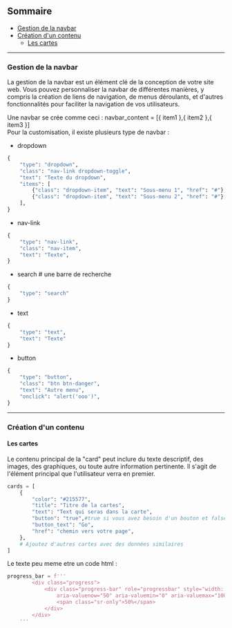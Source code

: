 ## Sommaire
- [Gestion de la navbar](#gestion-de-la-navbar)
- [Création d'un contenu](#création-dun-contenu)
    - [Les cartes](#les-cartes)

---

### Gestion de la navbar

La gestion de la navbar est un élément clé de la conception de votre site web. Vous pouvez personnaliser la navbar de différentes manières, y compris la création de liens de navigation, de menus déroulants, et d'autres fonctionnalités pour faciliter la navigation de vos utilisateurs.

Une navbar se crée comme ceci : navbar_content = [{ item1 },{ item2 },{ item3 }]   
Pour la customisation, il existe plusieurs type de navbar :
- dropdown
```python
{
    "type": "dropdown",
    "class": "nav-link dropdown-toggle",
    "text": "Texte du dropdown",
    "items": [
        {"class": "dropdown-item", "text": "Sous-menu 1", "href": "#"},
        {"class": "dropdown-item", "text": "Sous-menu 2", "href": "#"},
    ],
}
```
- nav-link
```python
{
    "type": "nav-link",
    "class": "nav-item",
    "text": "Texte",
}
```
- search # une barre de recherche
```python
{
    "type": "search"
}
```
- text 
```python
{
    "type": "text",
    "text": "Texte"
}
```
- button 
```python
{
    "type": "button",
    "class": "btn btn-danger",
    "text": "Autre menu",
    "onclick": "alert('ooo')",
}
```


---

### Création d'un contenu
#### Les cartes

 Le contenu principal de la "card" peut inclure du texte descriptif, des images, des graphiques, ou toute autre information pertinente. Il s'agit de l'élément principal que l'utilisateur verra en premier.

```python
cards = [
    {
        "color": "#215577",
        "title": "Titre de la cartes",
        "text": "Text qui seras dans la carte",
        "button": "true",#true si vous avez besoin d'un bouton et false si vous n'en vouler pas 
        "button_text": "Go",
        "href": "chemin vers votre page",
    },
    # Ajoutez d'autres cartes avec des données similaires
]
```

Le texte peu meme etre un code html :
```python
progress_bar = f'''
        <div class="progress">
            <div class="progress-bar" role="progressbar" style="width: 50%; background-color: #f9d852;"
                aria-valuenow="50" aria-valuemin="0" aria-valuemax="100">
                <span class="sr-only">50%</span>
            </div>
        </div>
    '''
```
